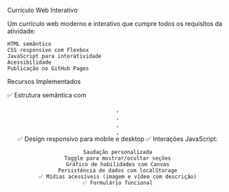 Currículo Web Interativo

Um currículo web moderno e interativo que cumpre todos os requisitos da atividade:

    HTML semântico
    CSS responsivo com Flexbox
    JavaScript para interatividade
    Acessibilidade
    Publicação no GitHub Pages

Recursos Implementados

✅ Estrutura semântica com <header>, <main>, <section>, <article>, <footer>
✅ Design responsivo para mobile e desktop
✅ Interações JavaScript:

    Saudação personalizada
    Toggle para mostrar/ocultar seções
    Gráfico de habilidades com Canvas
    Persistência de dados com localStorage
    ✅ Mídias acessíveis (imagem e vídeo com descrição)
    ✅ Formulário funcional

